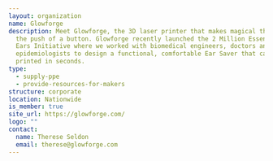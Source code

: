 ```yaml
---
layout: organization
name: Glowforge
description: Meet Glowforge, the 3D laser printer that makes magical things at
  the push of a button.​ Glowforge recently launched the 2 Million Essential
  Ears Initiative where we worked with biomedical engineers, doctors and
  epidemiologists to design a functional, comfortable Ear Saver that can be
  printed in seconds.
type:
  - supply-ppe
  - provide-resources-for-makers
structure: corporate
location: Nationwide
is_member: true
site_url: https://glowforge.com/
logo: ""
contact:
  name: Therese Seldon
  email: therese@glowforge.com
---
```

